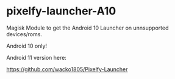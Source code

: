 # pixelfy-launcher-A10

Magisk Module to get the Android 10 Launcher on unnsupported devices/roms.

Android 10 only!

Android 11 version here:

https://github.com/wacko1805/Pixelfy-Launcher
